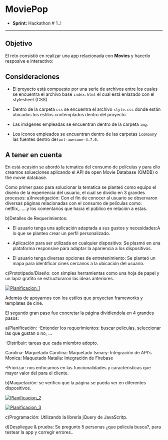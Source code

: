 # MoviePop

* **Sprint:** Hackathon # 1..!


***


## Objetivo

El reto consistió en realizar una app relacionada con **Movies** y hacerlo resposive e interactivo:

## Consideraciones

* El proyecto está compuesto por una serie de archivos entre los cuales se
encuentra el archivo base `index.html` el cual está enlazado con el
stylesheet (CSS).

* Dentro de la carpeta `css` se encuentra el archivo `style.css` donde están 
ubicados los estilos contemplados dentro del proyecto.

* Las imágenes empleadas se encuentran dentro de la carpeta `img`.

* Los iconos empleados se encuentran dentro de las carpetas `icomoon`y
las fuentes dentro de`font-awesome-4.7.0`.

## A tener en cuenta

En está ocasión se abordó la tematica del consumo de películas y para ello creamos solueciones aplicando el API de open Movie Database (OMDB) o the movie database.

Como primer paso para solucionar la tematica se planteó como equipo el diseño de la experiencia del usuario, el cual se dividio en 3 grandes procesos:
a)Investigación:
Con el fin de conocer al usuario se observaron diversas páginas relacionadas con el consumo de películas como: netflix,......y los comentarios que hacia el público en relación a estas.

b)Detalles de Requerimientos:
* El usuario tenga una aplicación adaptada a sus gustos y necesidades:A lo que se planteo crear un perfil personalizado.

* Aplicación para ser utilizada en cualquier dispositivo: Se plasmó en una plataforma responsive para adaptar la apariencia a los dispositivos.

* El usuario tenga diversas opciones de entretenimiento: Se planteó un mapa para identificar cines cercanos a la ubicación del usuario.


c)Prototipado/Diseño: con simples herramientas como una hoja de papel y un lapiz grafito se estructuraron las ideas anteriores.

<a href="https://ibb.co/ka75wm"><img src="https://preview.ibb.co/gz4796/Planificacion_1.jpg" alt="Planificacion_1" border="0"></a>


Además de apoyarnos con los estilos que proyectan frameworks y templates de cine.

 El segundo gran paso fue concretar la página dividiendola en 4 grandes pasos:

a)Planificación:
-Entender los requerimientos: buscar peliculas, seleccionar las que gustan o no, ...

-Distribuir: tareas que cada miembro adopto.

Carolina: Maquetado
Carolina: Maquetado
Ismary: Integración de API's
Monica: Maquetado
Natalia: Integración de Firebase

-Priorizar: nos enfocamos en las funcionalidades y caracteristicas que mayor valor del para el cliente.

b)Maquetación: se verifico que la página se pueda ver en diferentes dispositivos.

<a href="https://ibb.co/isVfU6"><img src="https://preview.ibb.co/emasbm/Planificacion_2.jpg" alt="Planificacion_2" border="0"></a>

<a href="https://ibb.co/g54M2R"><img src="https://preview.ibb.co/hEW12R/Planificacion_3.jpg" alt="Planificacion_3" border="0"></a>

c)Programación: Utilizando la librería jQuery de JavaScritp.

d)Despliegue & prueba:
Se pregunto 5 personas ¿que pelicula busca?, para testear la app y corregir errores..


